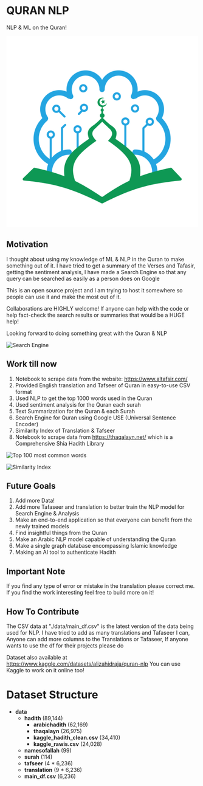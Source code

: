 # QURAN NLP

NLP & ML on the Quran!

![Islam & AI](images/islam_ai.png)

## Motivation

I thought about using my knowledge of ML & NLP in the Quran to make something out of it. I have tried to
get a summary of the Verses and Tafasir, getting the sentiment analysis, I have made a Search Engine so that 
any query can be searched as easily as a person does on Google

This is an open source project and I am trying to host it somewhere so people can use it and make the most out of it.

Collaborations are HIGHLY welcome! If anyone can help with the code or help fact-check the search results or summaries 
that would be a HUGE help!

Looking forward to doing something great with the Quran & NLP

![Search Engine](images/searchengine.png)
## Work till now

1. Notebook to scrape data from the website: https://www.altafsir.com/
2. Provided English translation and Tafseer of Quran in easy-to-use CSV format
3. Used NLP to get the top 1000 words used in the Quran
4. Used sentiment analysis for the Quran each surah
5. Text Summarization for the Quran & each Surah
6. Search Engine for Quran using Google USE (Universal Sentence Encoder)
7. Similarity Index of Translation & Tafseer
8. Notebook to scrape data from https://thaqalayn.net/ which is a Comprehensive Shia Hadith Library 
   

![Top 100 most common words](images/topmost.png)



![Similarity Index](images/textrelation.png)

## Future Goals

1. Add more Data!
2. Add more Tafaseer and translation to better train the NLP model for Search Engine & Analysis
3. Make an end-to-end application so that everyone can benefit from the newly trained models
4. Find insightful things from the Quran
5. Make an Arabic NLP model capable of understanding the Quran
6. Make a single graph database encompassing Islamic knowledge
7. Making an AI tool to authenticate Hadith


## Important Note

If you find any type of error or mistake in the translation please correct me. If you find the work interesting feel free to build more on it!


## How To Contribute

The CSV data at "./data/main_df.csv" is the latest version of the data being used for NLP. I have tried to add as many 
translations and Tafaseer I can, Anyone can add more columns to the Translations or Tafaseer, If anyone wants to use the 
df for their projects please do

Dataset also available at https://www.kaggle.com/datasets/alizahidraja/quran-nlp 
You can use Kaggle to work on it online too!


# Dataset Structure

- **data**
  - **hadith** (89,144)
    - **arabichadith** (62,169)
    - **thaqalayn** (26,975)
    - **kaggle_hadith_clean.csv** (34,410)
    - **kaggle_rawis.csv** (24,028)
  - **namesofallah** (99)
  - **surah** (114)
  - **tafseer** (4 * 6,236)
  - **translation** (9 * 6,236)
  - **main_df.csv** (6,236)
